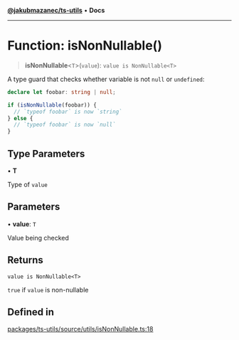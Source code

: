 [**@jakubmazanec/ts-utils**](../README.md) • **Docs**

---

# Function: isNonNullable()

> **isNonNullable**\<`T`\>(`value`): `value is NonNullable<T>`

A type guard that checks whether variable is not `null` or `undefined`:

```TypeScript
declare let foobar: string | null;

if (isNonNullable(foobar)) {
  // `typeof foobar` is now `string`
} else {
  // `typeof foobar` is now `null`
}
```

## Type Parameters

• **T**

Type of `value`

## Parameters

• **value**: `T`

Value being checked

## Returns

`value is NonNullable<T>`

`true` if `value` is non-nullable

## Defined in

[packages/ts-utils/source/utils/isNonNullable.ts:18](https://github.com/jakubmazanec/tools/blob/05074a1dedd887672f015df129961cd35c75acfe/packages/ts-utils/source/utils/isNonNullable.ts#L18)
